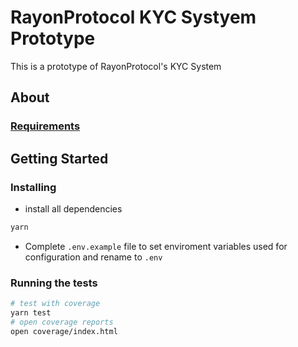 # RayonProtocol KYC Systyem Prototype

This is a prototype of RayonProtocol's KYC System


## About

### [Requirements](https://findainc.atlassian.net/wiki/spaces/BLOC/pages/367690328/26.+KYC+System?src=jira)


## Getting Started

### Installing

- install all dependencies

```bash
yarn
```

- Complete `.env.example` file to set enviroment variables used for configuration and rename to `.env`

### Running the tests
```bash
# test with coverage
yarn test 
# open coverage reports
open coverage/index.html
```